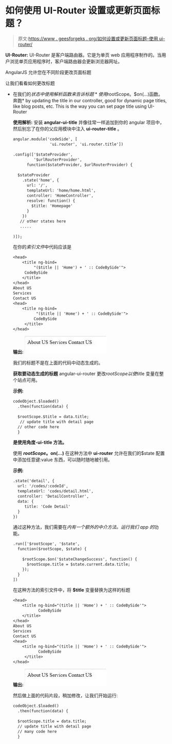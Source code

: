 # 如何使用 UI-Router 设置或更新页面标题？

> 原文:[https://www . geesforgeks . org/如何设置或更新页面标题-使用 ui-router/](https://www.geeksforgeeks.org/how-to-set-or-update-page-title-using-ui-router/)

**UI-Router:** UI-Router 是客户端路由器。它是为单页 web 应用程序制作的。当用户浏览单页应用程序时，客户端路由器会更新浏览器网址。

AngularJS 允许您在不同阶段更改页面标题

让我们看看如何更改标题

*   在我们的$状态中使用解析函数来告诉标题*   使用$rootScope。$on(…)函数。奔跑*   by updating the title in our controller, good for dynamic page titles, like blog posts, etc.
    This is the way you can set page title using UI-Router

    **使用解析:**
    安装 **angular-ui-title** 并像往常一样追加到你的 angular 项目中，然后别忘了在你的父应用模块中注入 **ui-router-title** 。

    ```
    angular.module('codeSide', [
                    'ui.router', 'ui.router.title'])

    .config(['$stateProvider',
             '$urlRouterProvider', 
          function($stateProvider, $urlRouterProvider) {

      $stateProvider
        .state('home', {
          url: '/',
          templateUrl: 'home/home.html',
          controller: 'HomeController',
          resolve: function() {
            $title: 'Homepage'
          }
        })
       // other states here
       .....

    )]);
    ```

    在你的*索引文件*中代码应该是

    ```
    <head>
        <title ng-bind=
             "($title || 'Home') + ' :: CodeBySide'">
         CodeBySide
        </title>
    </head>
    About US
    Services
    Contact US
    <head>
        <title ng-bind=
              "($title || 'Home') + ' :: CodeBySide'">
             CodeBySide
         </title>
    </head>
    ```

    **输出:**
    ![](img/b7aefccddb59d1b031dfeb8a962f9b16.png)

    我们的标题不是在上面的代码中动态生成的。

    **获取要动态生成的标题**
    angular-ui-router 更改$rootScope 以使$title 变量在整个站点可用。

    **示例:**

    ```
    codeObject.$loaded()
      .then(function(data) {

      $rootScope.$title = data.title; 
       // update title with detail page
      // other code here
      }
    ```

    **是使用角度-ui-title 方法。**

    使用 **$rootScope。$on(…)**
    在这种方法中 **ui-router** 允许在我们的$state 配置中添加任意键:value 东西，可以随时随地被引用。

    **示例:**

    ```
    .state('detail', {
      url: '/codes/:codeId',
      templateUrl: 'codes/detail.html',
      controller: 'DetailController',
      data: {
         title: 'Code Detail'
      }
    })
    ```

    通过这种方法，我们需要在*内有一个额外的中介方法。运行我们 app 的*功能。

    ```
    .run(['$rootScope', '$state',
      function($rootScope, $state) {

        $rootScope.$on('$stateChangeSuccess', function() {
          $rootScope.title = $state.current.data.title;
        });
      }
    ])
    ```

    在这种方法的索引文件中，将 **$title** 变量替换为这样的标题

    ```
    <head>
        <title ng-bind="(title || 'Home') + ' :: CodeBySide'">
               CodeBySide
        </title>
    </head>
    About US
    Services
    Contact US
    <head>
        <title ng-bind="(title || 'Home') + ' :: CodeBySide'">
               CodeBySide
         </title>
    </head>
    ```

    **输出:**
    ![](img/b7aefccddb59d1b031dfeb8a962f9b16.png)

    然后做上面的代码片段，稍加修改，让我们开始运行:

    ```
    codeObject.$loaded()
      .then(function(data) {

      $rootScope.title = data.title; 
      // update title with detail page
      // many code here
      }
    ```
